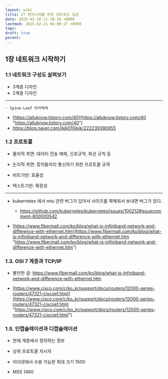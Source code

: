 ```yaml
---
layout: wiki
title: IT 엔지니어를 위한 네트워크 입문
date: 2025-02-20 21:38:16 +0900
lastmod: 2025-02-21 04:00:27 +0900
tags: 
draft: true
parent: 
---
```

## 1장 네트워크 시작하기
### 1.1 네트워크 구성도 살펴보기
- 3계층 디자인
- 2계층 디자인

---
	- Spine-Leaf 아키텍쳐 
- [https://alluknow.tistory.com/40](https://alluknow.tistory.com/40 "https://alluknow.tistory.com/40")
- https://blog.naver.com/jkjk010jkjk/222239390955

### 1.2 프로토콜
- 물리적 측면: 데이터 전송 매체, 신호규약, 회선 규칙 등
- 논리적 측면: 장치들끼리 통신하기 위한 프로토콜 규격

- 비트기반: 효율성
- 텍스트기반: 확장성


---
- kubernetes 에서 mtu 관련 버그가 있어서 사이즈를 꽉채워서 보내면 버그가 있다.
	- https://github.com/kubernetes/kubernetes/issues/100212#issuecomment-800000542

- [https://www.fibermall.com/ko/blog/what-is-infiniband-network-and-difference-with-ethernet.htm](https://www.fibermall.com/ko/blog/what-is-infiniband-network-and-difference-with-ethernet.htm "https://www.fibermall.com/ko/blog/what-is-infiniband-network-and-difference-with-ethernet.htm")

### 1.3. OSI 7 계층과 TCP/IP
- 볼만한 글: https://www.fibermall.com/ko/blog/what-is-infiniband-network-and-difference-with-ethernet.htm

- [https://www.cisco.com/c/ko_kr/support/docs/routers/12000-series-routers/47321-ciscoef.html](https://www.cisco.com/c/ko_kr/support/docs/routers/12000-series-routers/47321-ciscoef.html "https://www.cisco.com/c/ko_kr/support/docs/routers/12000-series-routers/47321-ciscoef.html")
### 1.5. 인캡슐레이션과 디캡슐레이션
- 현재 계층에서 정의하는 정보
- 상위 프로토콜 지시자

- 이더넷에서 수용 가능한 최대 크기 1500
- MSS 1460
